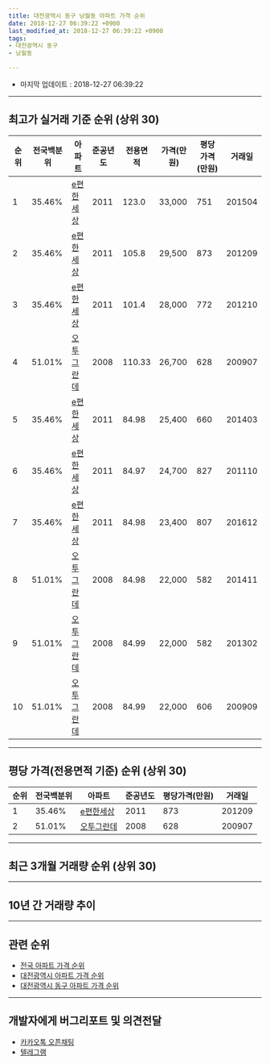 ```yaml
---
title: 대전광역시 동구 낭월동 아파트 가격 순위
date: 2018-12-27 06:39:22 +0900
last_modified_at: 2018-12-27 06:39:22 +0900
tags:
- 대전광역시 동구
- 낭월동

---
```


* 마지막 업데이트 : 2018-12-27 06:39:22

---

## 최고가 실거래 기준 순위 (상위 30)


|순위|전국백분위|아파트|준공년도|전용면적|가격(만원)|평당가격(만원)|거래일|
|---|---|---|---|---|---|---|---|
|1|35.46%|[e편한세상](https://search.naver.com/search.naver?query=%EB%8C%80%EC%A0%84%EA%B4%91%EC%97%AD%EC%8B%9C+%EB%8F%99%EA%B5%AC+%EB%82%AD%EC%9B%94%EB%8F%99+e%ED%8E%B8%ED%95%9C%EC%84%B8%EC%83%81)|2011|123.0|33,000|751|201504|
|2|35.46%|[e편한세상](https://search.naver.com/search.naver?query=%EB%8C%80%EC%A0%84%EA%B4%91%EC%97%AD%EC%8B%9C+%EB%8F%99%EA%B5%AC+%EB%82%AD%EC%9B%94%EB%8F%99+e%ED%8E%B8%ED%95%9C%EC%84%B8%EC%83%81)|2011|105.8|29,500|873|201209|
|3|35.46%|[e편한세상](https://search.naver.com/search.naver?query=%EB%8C%80%EC%A0%84%EA%B4%91%EC%97%AD%EC%8B%9C+%EB%8F%99%EA%B5%AC+%EB%82%AD%EC%9B%94%EB%8F%99+e%ED%8E%B8%ED%95%9C%EC%84%B8%EC%83%81)|2011|101.4|28,000|772|201210|
|4|51.01%|[오투그란데](https://search.naver.com/search.naver?query=%EB%8C%80%EC%A0%84%EA%B4%91%EC%97%AD%EC%8B%9C+%EB%8F%99%EA%B5%AC+%EB%82%AD%EC%9B%94%EB%8F%99+%EC%98%A4%ED%88%AC%EA%B7%B8%EB%9E%80%EB%8D%B0)|2008|110.33|26,700|628|200907|
|5|35.46%|[e편한세상](https://search.naver.com/search.naver?query=%EB%8C%80%EC%A0%84%EA%B4%91%EC%97%AD%EC%8B%9C+%EB%8F%99%EA%B5%AC+%EB%82%AD%EC%9B%94%EB%8F%99+e%ED%8E%B8%ED%95%9C%EC%84%B8%EC%83%81)|2011|84.98|25,400|660|201403|
|6|35.46%|[e편한세상](https://search.naver.com/search.naver?query=%EB%8C%80%EC%A0%84%EA%B4%91%EC%97%AD%EC%8B%9C+%EB%8F%99%EA%B5%AC+%EB%82%AD%EC%9B%94%EB%8F%99+e%ED%8E%B8%ED%95%9C%EC%84%B8%EC%83%81)|2011|84.97|24,700|827|201110|
|7|35.46%|[e편한세상](https://search.naver.com/search.naver?query=%EB%8C%80%EC%A0%84%EA%B4%91%EC%97%AD%EC%8B%9C+%EB%8F%99%EA%B5%AC+%EB%82%AD%EC%9B%94%EB%8F%99+e%ED%8E%B8%ED%95%9C%EC%84%B8%EC%83%81)|2011|84.98|23,400|807|201612|
|8|51.01%|[오투그란데](https://search.naver.com/search.naver?query=%EB%8C%80%EC%A0%84%EA%B4%91%EC%97%AD%EC%8B%9C+%EB%8F%99%EA%B5%AC+%EB%82%AD%EC%9B%94%EB%8F%99+%EC%98%A4%ED%88%AC%EA%B7%B8%EB%9E%80%EB%8D%B0)|2008|84.98|22,000|582|201411|
|9|51.01%|[오투그란데](https://search.naver.com/search.naver?query=%EB%8C%80%EC%A0%84%EA%B4%91%EC%97%AD%EC%8B%9C+%EB%8F%99%EA%B5%AC+%EB%82%AD%EC%9B%94%EB%8F%99+%EC%98%A4%ED%88%AC%EA%B7%B8%EB%9E%80%EB%8D%B0)|2008|84.99|22,000|582|201302|
|10|51.01%|[오투그란데](https://search.naver.com/search.naver?query=%EB%8C%80%EC%A0%84%EA%B4%91%EC%97%AD%EC%8B%9C+%EB%8F%99%EA%B5%AC+%EB%82%AD%EC%9B%94%EB%8F%99+%EC%98%A4%ED%88%AC%EA%B7%B8%EB%9E%80%EB%8D%B0)|2008|84.99|22,000|606|200909|


---

## 평당 가격(전용면적 기준) 순위 (상위 30)


|순위|전국백분위|아파트|준공년도|평당가격(만원)|거래일|
|---|---|---|---|---|---|
|1|35.46%|[e편한세상](https://search.naver.com/search.naver?query=%EB%8C%80%EC%A0%84%EA%B4%91%EC%97%AD%EC%8B%9C+%EB%8F%99%EA%B5%AC+%EB%82%AD%EC%9B%94%EB%8F%99+e%ED%8E%B8%ED%95%9C%EC%84%B8%EC%83%81)|2011|873|201209|
|2|51.01%|[오투그란데](https://search.naver.com/search.naver?query=%EB%8C%80%EC%A0%84%EA%B4%91%EC%97%AD%EC%8B%9C+%EB%8F%99%EA%B5%AC+%EB%82%AD%EC%9B%94%EB%8F%99+%EC%98%A4%ED%88%AC%EA%B7%B8%EB%9E%80%EB%8D%B0)|2008|628|200907|


---

## 최근 3개월 거래량 순위 (상위 30)


<div style="width:100%;">
    <canvas id="deal_count_ranking" height="250"></canvas>
</div>


<script>
new Chart(document.getElementById("deal_count_ranking"), {
    type: 'horizontalBar',
    data: {
        labels: ['e편한세상', '오투그란데'],
        datasets: [{
            label: '실거래 수',
            data: [6, 5],
            borderColor: "rgba(255, 0, 128, 1)",
            backgroundColor: "rgba(255, 0, 128, 0.5)",
            fill: false,
        }]
    },
    options: {
        responsive: true,
        title: {
            display: true,
            text: '최근 3개월 거래량 순위'
        },
        tooltips: {
            mode: 'index',
            intersect: false,
            callbacks: {
                title: function(tooltipItems, data) {
                    return "실거래 수:";
                },
                label: function(tooltipItem, data) {
                    return data.labels[tooltipItem.index] + ": " + tooltipItem.xLabel;
                }
            }
        },
        hover: {
            mode: 'nearest',
            intersect: true
        },
        scales: {
            xAxes: [{
                display: true,
                scaleLabel: {
                    display: true,
                    labelString: '실거래 수'
                },
                ticks: {
                    suggestedMin: 0,
                }
            }],
            yAxes: [{
                display: true,
                ticks: {
                    autoSkip: false,
                    callback: function(value, index, values) {
                        if (value.length > 15)
                            return value.substr(0, 13) + "...";
                        else
                            return value;
                    }
                },
                scaleLabel: {
                    display: false,
                }
            }]
        }
    }
});

</script>


---

## 10년 간 거래량 추이


<div style="width:100%;">
    <canvas id="deal_progress" height="250"></canvas>
</div>

<script>
new Chart(document.getElementById("deal_progress"), {
    type: 'line',
    data: {
        labels: ['200812','200901','200902','200903','200904','200905','200906','200907','200908','200909','200910','200911','200912','201001','201002','201003','201004','201005','201006','201007','201008','201009','201010','201011','201012','201101','201102','201103','201104','201105','201106','201107','201108','201109','201110','201111','201112','201201','201202','201203','201204','201205','201206','201207','201208','201209','201210','201211','201212','201301','201302','201303','201304','201305','201306','201307','201308','201309','201310','201311','201312','201401','201402','201403','201404','201405','201406','201407','201408','201409','201410','201411','201412','201501','201502','201503','201504','201505','201506','201507','201508','201509','201510','201511','201512','201601','201602','201603','201604','201605','201606','201607','201608','201609','201610','201611','201612','201701','201702','201703','201704','201705','201706','201707','201708','201709','201710','201711','201712','201801','201802','201803','201804','201805','201806','201807','201808','201809','201810','201811','201812'],
        datasets: [{
            label: '실거래 수',
            pointRadius: 1,
            data: [1, 1, 1, 2, 2, 3, 5, 8, 9, 7, 0, 3, 3, 5, 3, 2, 4, 5, 6, 5, 6, 4, 8, 8, 5, 13, 9, 5, 9, 2, 15, 5, 8, 7, 9, 4, 4, 4, 9, 6, 8, 4, 2, 1, 8, 7, 11, 19, 7, 4, 6, 12, 6, 10, 7, 5, 9, 11, 11, 16, 11, 13, 11, 17, 15, 11, 13, 16, 12, 15, 20, 10, 7, 14, 12, 9, 12, 9, 13, 11, 12, 14, 17, 10, 5, 4, 9, 14, 13, 3, 10, 10, 12, 9, 18, 10, 15, 10, 12, 11, 9, 9, 10, 4, 5, 15, 13, 17, 10, 8, 5, 10, 5, 5, 5, 1, 4, 10, 9, 2, 0],
            borderColor: "rgba(255, 201, 14, 1)",
            backgroundColor: "rgba(255, 201, 14, 0.5)",
            fill: true,
        }]
    },
    options: {
        responsive: true,
        title: {
            display: true,
            text: '10년간 거래량 추이'
        },
        tooltips: {
            mode: 'index',
            intersect: false,
        },
        hover: {
            mode: 'nearest',
            intersect: true
        },
        scales: {
            xAxes: [{
                display: true,
                scaleLabel: {
                    display: true,
                    labelString: '년/월'
                }
            }],
            yAxes: [{
                display: true,
                ticks: {
                    suggestedMin: 0,
                },
                scaleLabel: {
                    display: true,
                    labelString: '실거래 수'
                }
            }]
        }
    }
});

</script>


---

## 관련 순위

- [전국 아파트 가격 순위](https://inasie.github.io/apt-ranking/전국)
- [대전광역시 아파트 가격 순위](https://inasie.github.io/apt-ranking/대전광역시)
- [대전광역시 동구 아파트 가격 순위](https://inasie.github.io/apt-ranking/대전광역시-동구)


---

## 개발자에게 버그리포트 및 의견전달

- [카카오톡 오픈채팅](https://open.kakao.com/o/gLJUAP4)
- [텔레그램](https://t.me/inasie)

